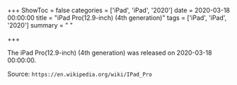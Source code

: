 +++
ShowToc = false
categories = ['iPad', 'iPad', '2020']
date = 2020-03-18 00:00:00
title = "iPad Pro(12.9-inch) (4th generation)"
tags = ['iPad', 'iPad', '2020']
summary = " "

+++

The iPad Pro(12.9-inch) (4th generation) was released on 2020-03-18 00:00:00.

Source: `https://en.wikipedia.org/wiki/IPad_Pro`


